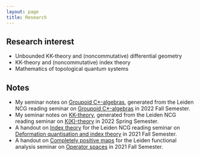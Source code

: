 ```yaml
---
layout: page
title: Research
---
```


## Research interest

- Unbounded KK-theory and (noncommutative) differential geometry
- KK-theory and (noncommutative) index theory
- Mathematics of topological quantum systems

## Notes

- My seminar notes on [Groupoid C\*-algebras](https://liyuezhao.github.io/notes/groupoid_note.pdf), generated from the Leiden NCG reading seminar on [Groupoid C\*-algebras](https://ncg-leiden.github.io/) in 2022 Fall Semester.
- My seminar notes on [KK-theory](https://liyuezhao.github.io/notes/kk_note.pdf), generated from the Leiden NCG reading seminar on [K(K)-theory](https://liyuezhao.github.io/seminars/2022/02/15/KK-theory) in 2022 Spring Semester.
- A handout on [Index theory](https://liyuezhao.github.io/notes/index_theory_handout.pdf) for the Leiden NCG reading seminar on [Deformation quantisation and index theory](https://pub.math.leidenuniv.nl/~aricif2/ncg_seminar.html) in 2021 Fall Semester.
- A handout on [Completely positive maps](https://liyuezhao.github.io/notes/index_theory_handout.pdf) for the Leiden functional analysis seminar on [Operator spaces](https://www.math.leidenuniv.nl/~mdejeu/fasem_2021.html) in 2021 Fall Semester.